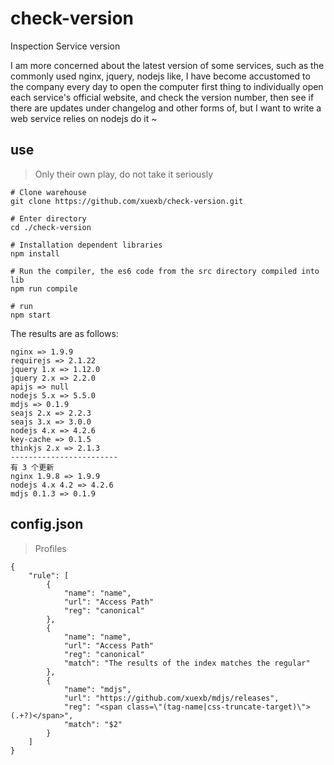# check-version

Inspection Service version

I am more concerned about the latest version of some services, such as the commonly used nginx, jquery, nodejs like, I have become accustomed to the company every day to open the computer first thing to individually open each service's official website, and check the version number, then see if there are updates under changelog and other forms of, but I want to write a web service relies on nodejs do it ~

## use

> Only their own play, do not take it seriously

```Shell
# Clone warehouse
git clone https://github.com/xuexb/check-version.git

# Enter directory
cd ./check-version

# Installation dependent libraries
npm install

# Run the compiler, the es6 code from the src directory compiled into lib
npm run compile

# run
npm start
```

The results are as follows:

```
nginx => 1.9.9
requirejs => 2.1.22
jquery 1.x => 1.12.0
jquery 2.x => 2.2.0
apijs => null
nodejs 5.x => 5.5.0
mdjs => 0.1.9
seajs 2.x => 2.2.3
seajs 3.x => 3.0.0
nodejs 4.x => 4.2.6
key-cache => 0.1.5
thinkjs 2.x => 2.1.3
------------------------
有 3 个更新
nginx 1.9.8 => 1.9.9
nodejs 4.x 4.2 => 4.2.6
mdjs 0.1.3 => 0.1.9
```

## config.json

> Profiles

```Js
{
    "rule": [
        {
            "name": "name",
            "url": "Access Path"
            "reg": "canonical"
        },
        {
            "name": "name",
            "url": "Access Path"
            "reg": "canonical"
            "match": "The results of the index matches the regular"
        },
        {
            "name": "mdjs",
            "url": "https://github.com/xuexb/mdjs/releases",
            "reg": "<span class=\"(tag-name|css-truncate-target)\">(.+?)</span>",
            "match": "$2"
        }
    ]
}
```